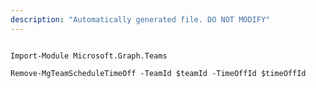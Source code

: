 ```yaml
---
description: "Automatically generated file. DO NOT MODIFY"
---
```


```powershellv1

Import-Module Microsoft.Graph.Teams

Remove-MgTeamScheduleTimeOff -TeamId $teamId -TimeOffId $timeOffId

```